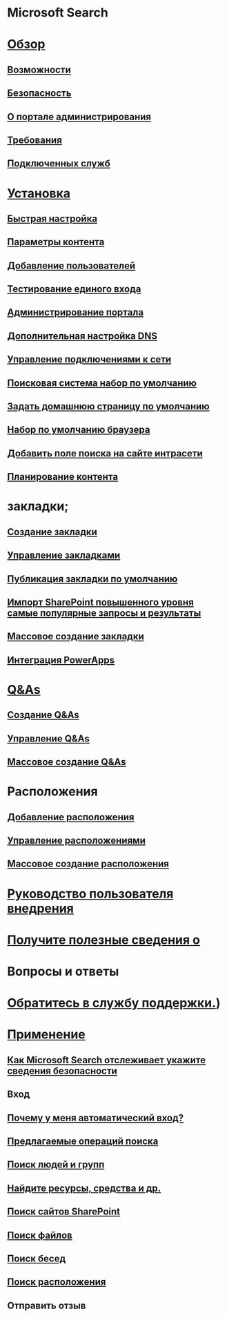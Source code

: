 # Microsoft Search
# [Обзор](why-microsoft-search.md)
## [Возможности](features.md)
## [Безопасность](security.md)
## [О портале администрирования](about-the-admin-portal.md)
## [Требования](requirements.md)
## [Подключенных служб](connected-services.md)
# [Установка](set-up-microsoft-search.md)
## [Быстрая настройка](quick-set-up.md)
## [Параметры контента](content-settings.md)
## [Добавление пользователей](add-users.md)
## [Тестирование единого входа](test-single-sign-on.md)
## [Администрирование портала](admin-portal-tools.md)
## [Дополнительная настройка DNS](advanced-dns-configuration.md)
## [Управление подключениями к сети](manage-network-connections.md)
## [Поисковая система набор по умолчанию](set-default-search-engine.md)
## [Задать домашнюю страницу по умолчанию](set-default-homepage.md)
## [Набор по умолчанию браузера](set-default-browser.md)
## [Добавить поле поиска на сайте интрасети](add-a-search-box-to-your-intranet-site.md)
## [Планирование контента](plan-your-content.md)
# закладки;
## [Создание закладки](create-bookmarks.md)
## [Управление закладками](manage-bookmarks.md)
## [Публикация закладки по умолчанию](publish-default-bookmarks.md)
## [Импорт SharePoint повышенного уровня самые популярные запросы и результаты](import-sharepoint-promoted-results-and-top-queries.md)
## [Массовое создание закладки](bulk-create-bookmarks.md)
## [Интеграция PowerApps](integrate-powerapps.md)
# [Q&As](create-and-manage-qas.md)
## [Создание Q&As](create-qas.md)
## [Управление Q&As](manage-qas.md)
## [Массовое создание Q&As](bulk-create-qas.md)
# Расположения
## [Добавление расположения](add-a-location.md)
## [Управление расположениями](manage-locations.md)
## [Массовое создание расположения](bulk-create-locations.md)
# [Руководство пользователя внедрения](user-adoption-guide.md)
# [Получите полезные сведения о](get-insights.md)
# Вопросы и ответы
# [Обратитесь в службу поддержки.](get-support.md))
# [Применение](use/about-microsoft-search.md)
## [Как Microsoft Search отслеживает укажите сведения безопасности](use/how-microsoft-search-keeps-your-info-secure.md)
## Вход
## [Почему у меня автоматический вход?](use/why-am-i-automatically-signed-in.md)
## [Предлагаемые операций поиска](use/suggested-searches.md)
## [Поиск людей и групп](use/find-people-and-groups.md)
## [Найдите ресурсы, средства и др.](use/find-resources-tools-and-more.md)
## [Поиск сайтов SharePoint](use/find-sharepoint-sites.md)
## [Поиск файлов](use/find-files.md)
## [Поиск бесед](use/find-conversations.md)
## [Поиск расположения](use/find-locations.md)
## Отправить отзыв
